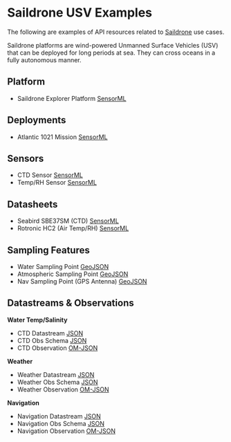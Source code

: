 # Saildrone USV Examples

The following are examples of API resources related to [Saildrone](https://www.saildrone.com) use cases.

Saildrone platforms are wind-powered Unmanned Surface Vehicles (USV) that can be deployed for long periods at sea. They can cross oceans in a fully autonomous manner.


## Platform

* Saildrone Explorer Platform [SensorML](systems/saildrone-platform-SD1021-sml.json)


## Deployments

* Atlantic 1021 Mission [SensorML](deployments/saildrone-mission-2131-sml.json)


## Sensors

* CTD Sensor [SensorML](systems/saildrone-sensor-ctd-sml.json)
* Temp/RH Sensor [SensorML](systems/saildrone-sensor-temp-rh-sml.json)


## Datasheets

* Seabird SBE37SM (CTD) [SensorML](procedures/saildrone-sensor-SBE37SM-sml.json)
* Rotronic HC2 (Air Temp/RH) [SensorML](procedures/saildrone-sensor-HC2IM402-sml.json)


## Sampling Features

* Water Sampling Point [GeoJSON](sampling/saildrone-SD1021-watersf-geojson.json)
* Atmospheric Sampling Point [GeoJSON](sampling/saildrone-SD1021-atmsf-geojson.json)
* Nav Sampling Point (GPS Antenna) [GeoJSON](sampling/saildrone-SD1021-navsf-geojson.json)


## Datastreams & Observations

**Water Temp/Salinity** 
* CTD Datastream [JSON](datastreams/saildrone-ctd-datastream.json)
* CTD Obs Schema [JSON](datastreams/saildrone-ctd-obs-schema-omjson.json)
* CTD Observation [OM-JSON](observations/saildrone-ctd-obs.json)

**Weather**
* Weather Datastream [JSON](datastreams/saildrone-weather-datastream.json)
* Weather Obs Schema [JSON](datastreams/saildrone-weather-obs-schema-omjson.json)
* Weather Observation [OM-JSON](observations/saildrone-weather-obs.json)

**Navigation**
* Navigation Datastream [JSON](datastreams/saildrone-nav-datastream.json)
* Navigation Obs Schema [JSON](datastreams/saildrone-nav-obs-schema-omjson.json)
* Navigation Observation [OM-JSON](observations/saildrone-nav-obs.json)

